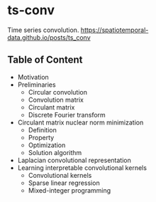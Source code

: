 # ts-conv
Time series convolution. https://spatiotemporal-data.github.io/posts/ts_conv

## Table of Content

- Motivation
- Preliminaries
  - Circular convolution
  - Convolution matrix
  - Circulant matrix
  - Discrete Fourier transform
- Circulant matrix nuclear norm minimization
  - Definition
  - Property
  - Optimization
  - Solution algorithm
- Laplacian convolutional representation
- Learning interpretable convolutional kernels
  - Convolutional kernels
  - Sparse linear regression
  - Mixed-integer programming
